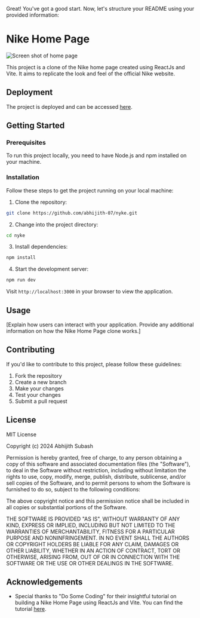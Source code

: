 Great! You've got a good start. Now, let's structure your README using your provided information:

# Nike Home Page
![Screen shot of home page](https://github.com/abhijith-07/nyke/assets/67973073/5602bc79-d188-4a8c-bcf4-e8ab2b186f4b)

This project is a clone of the Nike home page created using ReactJs and Vite. It aims to replicate the look and feel of the official Nike website.

## Deployment

The project is deployed and can be accessed [here](put-your-link-here).

## Getting Started

### Prerequisites

To run this project locally, you need to have Node.js and npm installed on your machine.

### Installation

Follow these steps to get the project running on your local machine:

1. Clone the repository:

```bash
git clone https://github.com/abhijith-07/nyke.git
```

2. Change into the project directory:

```bash
cd nyke
```

3. Install dependencies:

```bash
npm install
```

4. Start the development server:

```bash
npm run dev
```

Visit `http://localhost:3000` in your browser to view the application.

## Usage

[Explain how users can interact with your application. Provide any additional information on how the Nike Home Page clone works.]

## Contributing

If you'd like to contribute to this project, please follow these guidelines:

1. Fork the repository
2. Create a new branch
3. Make your changes
4. Test your changes
5. Submit a pull request

## License

MIT License

Copyright (c) 2024 Abhijith Subash

Permission is hereby granted, free of charge, to any person obtaining a copy
of this software and associated documentation files (the "Software"), to deal
in the Software without restriction, including without limitation the rights
to use, copy, modify, merge, publish, distribute, sublicense, and/or sell
copies of the Software, and to permit persons to whom the Software is
furnished to do so, subject to the following conditions:

The above copyright notice and this permission notice shall be included in
all copies or substantial portions of the Software.

THE SOFTWARE IS PROVIDED "AS IS", WITHOUT WARRANTY OF ANY KIND, EXPRESS OR
IMPLIED, INCLUDING BUT NOT LIMITED TO THE WARRANTIES OF MERCHANTABILITY,
FITNESS FOR A PARTICULAR PURPOSE AND NONINFRINGEMENT. IN NO EVENT SHALL THE
AUTHORS OR COPYRIGHT HOLDERS BE LIABLE FOR ANY CLAIM, DAMAGES OR OTHER
LIABILITY, WHETHER IN AN ACTION OF CONTRACT, TORT OR OTHERWISE, ARISING FROM,
OUT OF OR IN CONNECTION WITH THE SOFTWARE OR THE USE OR OTHER DEALINGS IN
THE SOFTWARE.


## Acknowledgements

- Special thanks to "Do Some Coding" for their insightful tutorial on building a Nike Home Page using ReactJs and Vite. You can find the tutorial [here](https://youtu.be/W7up-w1QYpw?si=CJfxkSWegM-Pa4JZ).